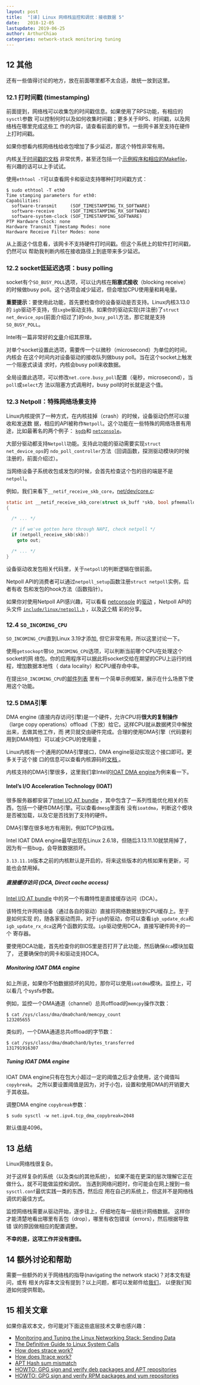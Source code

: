 ```yaml
---
layout: post
title:  "[译] Linux 网络栈监控和调优：接收数据 5"
date:   2018-12-05
lastupdate: 2019-06-25
author: ArthurChiao
categories: network-stack monitoring tuning
---
```


## 12 其他

还有一些值得讨论的地方，放在前面哪里都不太合适，故统一放到这里。

### 12.1 打时间戳 (timestamping)

前面提到，网络栈可以收集包的时间戳信息。如果使用了RPS功能，有相应的`sysctl`参数
可以控制何时以及如何收集时间戳；更多关于RPS、时间戳，以及网络栈在哪里完成这些工
作的内容，请查看前面的章节。一些网卡甚至支持在硬件上打时间戳。

如果你想看内核网络栈给收包增加了多少延迟，那这个特性非常有用。

内核[关于时间戳的文档](https://github.com/torvalds/linux/blob/v3.13/Documentation/networking/timestamping.txt)
非常优秀，甚至还包括一个[示例程序和相应的Makefile](https://github.com/torvalds/linux/tree/v3.13/Documentation/networking/timestamping)，有兴趣的话可以上手试试。

使用`ethtool -T`可以查看网卡和驱动支持哪种打时间戳方式：

```shell
$ sudo ethtool -T eth0
Time stamping parameters for eth0:
Capabilities:
  software-transmit     (SOF_TIMESTAMPING_TX_SOFTWARE)
  software-receive      (SOF_TIMESTAMPING_RX_SOFTWARE)
  software-system-clock (SOF_TIMESTAMPING_SOFTWARE)
PTP Hardware Clock: none
Hardware Transmit Timestamp Modes: none
Hardware Receive Filter Modes: none
```

从上面这个信息看，该网卡不支持硬件打时间戳。但这个系统上的软件打时间戳，仍然可以
帮助我判断内核在接收路径上到底带来多少延迟。

### 12.2 socket低延迟选项：busy polling

socket有个`SO_BUSY_POLL`选项，可以让内核在**阻塞式接收**（blocking receive）
的时候做busy poll。这个选项会减少延迟，但会增加CPU使用量和耗电量。

**重要提示**：要使用此功能，首先要检查你的设备驱动是否支持。Linux内核3.13.0的
`igb`驱动不支持，但`ixgbe`驱动支持。如果你的驱动实现(并注册)了`struct
net_device_ops`(前面介绍过了)的`ndo_busy_poll`方法，那它就是支持`SO_BUSY_POLL`。

Intel有一篇非常好的[文章](http://www.intel.com/content/dam/www/public/us/en/documents/white-papers/open-source-kernel-enhancements-paper.pdf)介绍其原理。

对单个socket设置此选项，需要传一个以微秒（microsecond）为单位的时间，内核会
在这个时间内对设备驱动的接收队列做busy poll。当在这个socket上触发一个阻塞式读请
求时，内核会busy poll来收数据。

全局设置此选项，可以修改`net.core.busy_poll`配置（毫秒，microsecond），当`poll`或`select`方
法以阻塞方式调用时，busy poll的时长就是这个值。

### 12.3 Netpoll：特殊网络场景支持

Linux内核提供了一种方式，在内核挂掉（crash）的时候，设备驱动仍然可以接收和发送数
据，相应的API被称作`Netpoll`。这个功能在一些特殊的网络场景有用途，比如最著名的两个例子：
[`kgdb`](http://sysprogs.com/VisualKernel/kgdboe/launch/)和
[`netconsole`](https://github.com/torvalds/linux/blob/v3.13/Documentation/networking/netconsole.txt)。

大部分驱动都支持`Netpoll`功能。支持此功能的驱动需要实现`struct net_device_ops`的
`ndo_poll_controller`方法（回调函数，探测驱动模块的时候注册的，前面介绍过）。

当网络设备子系统收包或发包的时候，会首先检查这个包的目的端是不是`netpoll`。

例如，我们来看下`__netif_receive_skb_core`，[net/dev/core.c](https://github.com/torvalds/linux/blob/v3.13/net/core/dev.c#L3511-L3514):

```c
static int __netif_receive_skb_core(struct sk_buff *skb, bool pfmemalloc)
{

  /* ... */

  /* if we've gotten here through NAPI, check netpoll */
  if (netpoll_receive_skb(skb))
    goto out;

  /* ... */
}
```

设备驱动收发包相关代码里，关于`netpoll`的判断逻辑在很前面。

Netpoll API的消费者可以通过`netpoll_setup`函数注册`struct netpoll`实例，后者有收
包和发包的hook方法（函数指针）。

如果你对使用Netpoll API感兴趣，可以看看
[netconsole](https://github.com/torvalds/linux/blob/v3.13/drivers/net/netconsole.c)
的[驱动](https://github.com/torvalds/linux/blob/v3.13/drivers/net/netconsole.c)
，Netpoll API的头文件
[`include/linux/netpoll.h`](https://github.com/torvalds/linux/blob/v3.13/include/linux/netpoll.h)
，以及[这个](http://people.redhat.com/~jmoyer/netpoll-linux_kongress-2005.pdf)精
彩的分享。

### 12.4 `SO_INCOMING_CPU`

`SO_INCOMING_CPU`直到Linux 3.19才添加, 但它非常有用，所以这里讨论一下。

使用`getsockopt`带`SO_INCOMING_CPU`选项，可以判断当前哪个CPU在处理这个socket的网
络包。你的应用程序可以据此将socket交给在期望的CPU上运行的线程，增加数据本地性（
data locality）和CPU缓存命中率。

在提出`SO_INCOMING_CPU`的[邮件列表](https://patchwork.ozlabs.org/patch/408257/)
里有一个简单示例框架，展示在什么场景下使用这个功能。

### 12.5 DMA引擎

DMA engine (直接内存访问引擎)是一个硬件，允许CPU将**很大的复制操作**（large copy
operations）offload（下放）给它。这样CPU就从数据拷贝中解放出来，去做其他工作，而
拷贝就交由硬件完成。合理的使用DMA引擎（代码要利用到DMA特性）可以减少CPU的使用量
。

Linux内核有一个通用的DMA引擎接口，DMA engine驱动实现这个接口即可。更多关于这个接
口的信息可以查看内核源码的[文档
](https://github.com/torvalds/linux/blob/v3.13/Documentation/dmaengine.txt)。

内核支持的DMA引擎很多，这里我们拿Intel的[IOAT DMA
engine](https://en.wikipedia.org/wiki/I/O_Acceleration_Technology)为例来看一下。

#### Intel’s I/O Acceleration Technology (IOAT)

很多服务器都安装了[Intel I/O AT
bundle](http://www.intel.com/content/www/us/en/wireless-network/accel-technology.html)
，其中包含了一系列性能优化相关的东西，包括一个硬件DMA引擎。可以查看`dmesg`里面有
没有`ioatdma`，判断这个模块是否被加载，以及它是否找到了支持的硬件。

DMA引擎在很多地方有用到，例如TCP协议栈。

Intel IOAT DMA engine最早出现在Linux 2.6.18，但随后3.13.11.10就禁用掉了，因为有一些bug，会导致数据损坏。

`3.13.11.10`版本之前的内核默认是开启的，将来这些版本的内核如果有更新，可能也会禁用掉。

##### 直接缓存访问 (DCA, Direct cache access)

[Intel I/O AT bundle](http://www.intel.com/content/www/us/en/wireless-network/accel-technology.html)
中的另一个有趣特性是直接缓存访问（DCA）。

该特性允许网络设备（通过各自的驱动）直接将网络数据放到CPU缓存上。至于是如何实现
的，随各家驱动而异。对于`igb`的驱动，你可以查看`igb_update_dca`和
`igb_update_rx_dca`这两个函数的实现。`igb`驱动使用DCA，直接写硬件网卡的一个
寄存器。

要使用DCA功能，首先检查你的BIOS里是否打开了此功能，然后确保`dca`模块加载了，
还要确保你的网卡和驱动支持DCA。

##### Monitoring IOAT DMA engine

如上所说，如果你不怕数据损坏的风险，那你可以使用`ioatdma`模块。监控上，可以看几
个sysfs参数。

例如，监控一个DMA通道（channel）总共offload的`memcpy`操作次数：

```shell
$ cat /sys/class/dma/dma0chan0/memcpy_count
123205655
```

类似的，一个DMA通道总共offload的字节数：

```shell
$ cat /sys/class/dma/dma0chan0/bytes_transferred
131791916307
```

##### Tuning IOAT DMA engine

IOAT DMA engine只有在包大小超过一定的阈值之后才会使用，这个阈值叫`copybreak`。
之所以要设置阈值是因为，对于小包，设置和使用DMA的开销要大于其收益。

调整DMA engine `copybreak`参数：

```shell
$ sudo sysctl -w net.ipv4.tcp_dma_copybreak=2048
```

默认值是4096。

## 13 总结

Linux网络栈很复杂。

对于这样复杂的系统（以及类似的其他系统），
如果不能在更深的层次理解它正在做什么，就不可能做监控和调优。
当遇到网络问题时，你可能会在网上搜到一些`sysctl.conf`最优实践一类的东西，然后应
用在自己的系统上，但这并不是网络栈调优的最佳方式。

监控网络栈需要从驱动开始，逐步往上，仔细地在每一层统计网络数据。
这样你才能清楚地看出哪里有丢包（drop），哪里有收包错误（errors），然后根据导致错
误的原因做相应的配置调整。

**不幸的是，这项工作并没有捷径。**

## 14 额外讨论和帮助

需要一些额外的关于网络栈的指导(navigating the network stack)？对本文有疑问，或有
相关内容本文没有提到？以上问题，都可以发邮件给[我们](support@packagecloud.io)，
以便我们知道如何提供帮助。

## 15 相关文章

如果你喜欢本文，你可能对下面这些底层技术文章也感兴趣：

* [Monitoring and Tuning the Linux Networking Stack: Sending Data](https://blog.packagecloud.io/eng/2017/02/06/monitoring-tuning-linux-networking-stack-sending-data/)
* [The Definitive Guide to Linux System Calls](https://blog.packagecloud.io/eng/2016/04/05/the-definitive-guide-to-linux-system-calls/)
* [How does strace work?](https://blog.packagecloud.io/eng/2016/02/29/how-does-strace-work/)
* [How does ltrace work?](https://blog.packagecloud.io/eng/2016/03/14/how-does-ltrace-work/)
* [APT Hash sum mismatch](https://blog.packagecloud.io/eng/2016/03/21/apt-hash-sum-mismatch/)
* [HOWTO: GPG sign and verify deb packages and APT repositories](https://blog.packagecloud.io/eng/2014/10/28/howto-gpg-sign-verify-deb-packages-apt-repositories/)
* [HOWTO: GPG sign and verify RPM packages and yum repositories](https://blog.packagecloud.io/eng/2014/11/24/howto-gpg-sign-verify-rpm-packages-yum-repositories/)
